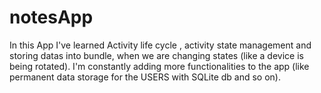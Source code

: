 # notesApp
In this App I've learned Activity life cycle , activity state management and storing datas into bundle, when we are changing states (like a device is being rotated). I'm constantly adding more functionalities to the app (like permanent data storage for the USERS with SQLite db and so on).
